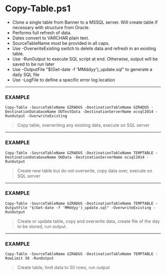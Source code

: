 # Copy-Table.ps1 #
* Clone a single table from Banner to a MSSQL server. Will create table if necessary with structure from Oracle. 
* Performs full refresh of data. 
* Dates convert to VARCHAR plain text.
* SourceTableName must be provided in all caps. 
* Use -OverwriteExisting switch to delete data and refresh in an existing table. 
* Use -RunOutput to execute SQL script at end. Otherwise, output will be saved to be run later
* Use -OutputFile "$(Get-date -f 'MMddyy')_update.sql" to generate a daily SQL file
* Use -LogFile to define a specific error log location
---
### EXAMPLE ###
```Copy-Table -SourceTableName GZRADUS -DestinationTableName GZRADUS -DestinationDatabaseName OUTestData -DestinationServerName ocsql2014 -RunOutput -OverwriteExisting```
> Copy table, overwriting any existing data, execute on SQL server
---
### EXAMPLE ###    
```Copy-Table -SourceTableName GZRADUS -DestinationTableName TEMPTABLE -DestinationDatabaseName OUData -DestinationServerName ocsql2014 -RunOutput```
> Create new table but do not overwrite, copy data over,  execute on SQL server
---
### EXAMPLE ###
```Copy-Table -SourceTableName GZRADUS -DestinationTableName TEMPTABLE -OutputFile "$(Get-date -f 'MMddyy')_update.sql" -OverwriteExisting -RunOutput```
> Create or update table, copy and overwrite data, create file of the day to be stored, run output.
---
### EXAMPLE ###
```Copy-Table -SourceTableName GZRADUS -DestinationTableName TEMPTABLE -RowLimit 50 -RunOutput```
> Create table, limit data to 50 rows, run output